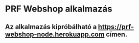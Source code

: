 # PRF Webshop alkalmazás
## Az alkalmazás kipróbálható a https://prf-webshop-node.herokuapp.com címen.
